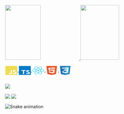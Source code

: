  <a href="https://beacons.ai/Iudhyy">
  <img width="48%" height="180em" src="https://github-readme-stats.vercel.app/api?username=Iudhyy&show_icons=true&theme=highcontrast&include_all_commits=true&count_private=true"/>
  <img width="50%" height="180em" src="https://github-readme-stats.vercel.app/api/top-langs/?username=Iudhyy&layout=compact&langs_count=16&theme=highcontrast"/>
</div>
  
<div style="display: inline_block"><br>
  <img align="center" alt="Rafa-Js" height="30" width="40" src="https://raw.githubusercontent.com/devicons/devicon/master/icons/javascript/javascript-plain.svg">
  <img align="center" alt="Rafa-Ts" height="30" width="40" src="https://raw.githubusercontent.com/devicons/devicon/master/icons/typescript/typescript-plain.svg">
  <img align="center" alt="Iudhy-React" height="30" width="40" src="https://raw.githubusercontent.com/devicons/devicon/master/icons/react/react-original.svg">
  <img align="center" alt="Iudhy-HTML" height="30" width="40" src="https://raw.githubusercontent.com/devicons/devicon/master/icons/html5/html5-original.svg">
  <img align="center" alt="Iudhy-CSS" height="30" width="40" src="https://raw.githubusercontent.com/devicons/devicon/master/icons/css3/css3-original.svg" 
</div>
  
##
  
<div>
  
  <a href="https://instagram.com/iudhy_" target="_blank"><img src="https://img.shields.io/badge/-Instagram-%23E4405F?style=for-the-badge&logo=instagram&logoColor=white" target="_blank"></a>
 
 <a href="https://discord.gg/G9GPg5SA75" target="_blank"><img src="https://img.shields.io/badge/Discord-7289DA?style=for-the-badge&logo=discord&logoColor=white" target="_blank"></a> 
  <a href = "iudhyrodrigues0@gmail.com"><img src="https://img.shields.io/badge/Gmail-D14836?style=for-the-badge&logo=gmail&logoColor=white" target="_blank"></a>
     
</div>

![Snake animation](https://github.com/Iudhyy/Iudhyy/blob/output/github-contribution-grid-snake.svg)

